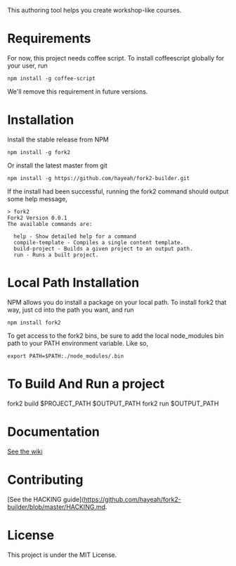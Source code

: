 This authoring tool helps you create workshop-like courses.

# Requirements

For now, this project needs coffee script. To install coffeescript globally for your user, run

    npm install -g coffee-script

We'll remove this requirement in future versions.

# Installation

Install the stable release from NPM

    npm install -g fork2

Or install the latest master from git

    npm install -g https://github.com/hayeah/fork2-builder.git

If the install had been successful, running the fork2 command should output some help message,

```
> fork2
Fork2 Version 0.0.1
The available commands are:

  help - Show detailed help for a command
  compile-template - Compiles a single content template.
  build-project - Builds a given project to an output path.
  run - Runs a built project.
```

# Local Path Installation

NPM allows you do install a package on your local path. To install fork2 that way, just cd into the path you want, and run

    npm install fork2

To get access to the fork2 bins, be sure to add the local node_modules bin path to your PATH environment variable. Like so,

    export PATH=$PATH:./node_modules/.bin

# To Build And Run a project

fork2 build $PROJECT_PATH $OUTPUT_PATH
fork2 run $OUTPUT_PATH

# Documentation

[See the wiki](https://github.com/hayeah/fork2-builder/wiki/Fork2-Builder-Documentation)

# Contributing

[See the HACKING guide](https://github.com/hayeah/fork2-builder/blob/master/HACKING.md.

# License

This project is under the MIT License.
